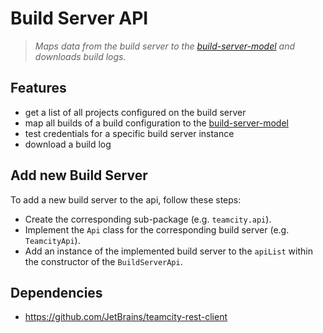 # Build Server API

> _Maps data from the build server to the [build-server-model](../build-server-model/README.md) and downloads build logs._

## Features

- get a list of all projects configured on the build server
- map all builds of a build configuration to the [build-server-model](../build-server-model/README.md)
- test credentials for a specific build server instance
- download a build log

## Add new Build Server

To add a new build server to the api, follow these steps:

- Create the corresponding sub-package (e.g. `teamcity.api`).
- Implement the `Api` class for the corresponding build server (e.g. `TeamcityApi`).
- Add an instance of the implemented build server to the `apiList` within the constructor of the `BuildServerApi`.

## Dependencies

- https://github.com/JetBrains/teamcity-rest-client
